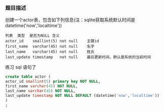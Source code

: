 ### 题目描述
创建一个actor表，包含如下列信息(注：sqlite获取系统默认时间是datetime('now','localtime'))
```
列表	类型	是否为NULL	含义
actor_id	smallint(5)	not null	主键id
first_name	varchar(45)	not null	名字
last_name	varchar(45)	not null	姓氏
last_update	timestamp	not null	最后更新时间，默认是系统的当前时间
```

练习 sql 语句了
```sql
create table actor (
actor_id smallint(5) primary key NOT NULL,
first_name varchar(45) NOT NULL,
last_name varchar(45) NOT NULL,
last_update timestamp NOT NULL DEFAULT (datetime('now','localtime'))
)
;
```